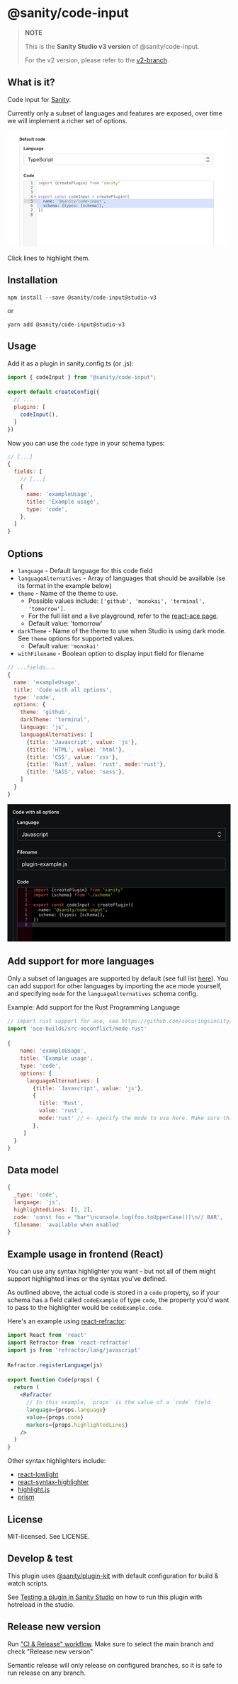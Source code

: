 # @sanity/code-input

> **NOTE**
>
> This is the **Sanity Studio v3 version** of @sanity/code-input.
>
> For the v2 version, please refer to the [v2-branch](https://github.com/sanity-io/sanity/tree/next/packages/%40sanity/code-input).

## What is it?

Code input for [Sanity](https://sanity.io/).

Currently only a subset of languages and features are exposed, over time we will implement a richer set of options.

![Code input](assets/basic-input.png)

Click lines to highlight them.

## Installation

```
npm install --save @sanity/code-input@studio-v3
```

or

```
yarn add @sanity/code-input@studio-v3
```

## Usage

Add it as a plugin in sanity.config.ts (or .js):

```js
import { codeInput } from "@sanity/code-input";

export default createConfig({
  // ...
  plugins: [
    codeInput(),
  ] 
})
```

Now you can use the `code` type in your schema types:

```js
// [...]
{
  fields: [
    // [...]
    {
      name: 'exampleUsage',
      title: 'Example usage',
      type: 'code',
    },
  ]
}
```

## Options

- `language` - Default language for this code field
- `languageAlternatives` - Array of languages that should be available (se its format in the example below)
- `theme` - Name of the theme to use.
  - Possible values include: `['github', 'monokai', 'terminal', 'tomorrow']`.
  - For the full list and a live playground, refer to the [react-ace page](http://securingsincity.github.io/react-ace/).
  - Default value: 'tomorrow'
- `darkTheme` - Name of the theme to use when Studio is using dark mode. See `theme` options for supported values.
  - Default value: `'monokai'`
- `withFilename` - Boolean option to display input field for filename

```js
// ...fields...
{
  name: 'exampleUsage',
  title: 'Code with all options',
  type: 'code',
  options: {
    theme: 'github',
    darkTheme: 'terminal',
    language: 'js',
    languageAlternatives: [
      {title: 'Javascript', value: 'js'},
      {title: 'HTML', value: 'html'},
      {title: 'CSS', value: 'css'},
      {title: 'Rust', value: 'rust', mode:'rust'},
      {title: 'SASS', value: 'sass'},
    ]
  }
}
```

![Code input with all options in dark mode](assets/all-options.png)

## Add support for more languages

Only a subset of languages are supported by default (see full list [here](https://github.com/sanity-io/sanity/blob/current/packages/@sanity/code-input/src/config.ts#L4)). You can add support for other languages by importing the ace mode yourself, and specifying `mode` for the `languageAlternatives` schema config.

Example: Add support for the Rust Programming Language

```js
// import rust support for ace, see https://github.com/securingsincity/react-ace for more details
import 'ace-builds/src-noconflict/mode-rust'

{
    name: 'exampleUsage',
    title: 'Example usage',
    type: 'code',
    options: {
      languageAlternatives: [
        {title: 'Javascript', value: 'js'},
        {
          title: 'Rust',
          value: 'rust',
          mode:'rust' // <- specify the mode to use here. Make sure this mode is also imported from ace-builds (see above)
        },
     ]
  }
}
```

## Data model

```js
{
  _type: 'code',
  language: 'js',
  highlightedLines: [1, 2],
  code: 'const foo = "bar"\nconsole.log(foo.toUpperCase())\n// BAR',
  filename: 'available when enabled'        
}
```

## Example usage in frontend (React)

You can use any syntax highlighter you want - but not all of them might support highlighted lines or the syntax you've defined.

As outlined above, the actual code is stored in a `code` property, so if your schema has a field called `codeExample` of type `code`, the property you'd want to pass to the highlighter would be `codeExample.code`.

Here's an example using [react-refractor](https://github.com/rexxars/react-refractor):

```jsx
import React from 'react'
import Refractor from 'react-refractor'
import js from 'refractor/lang/javascript'

Refractor.registerLanguage(js)

export function Code(props) {
  return (
    <Refractor
      // In this example, `props` is the value of a `code` field
      language={props.language}
      value={props.code}
      markers={props.highlightedLines}
    />
  )
}
```

Other syntax highlighters include:

- [react-lowlight](https://github.com/rexxars/react-lowlight)
- [react-syntax-highlighter](https://github.com/react-syntax-highlighter/react-syntax-highlighter)
- [highlight.js](https://github.com/highlightjs/highlight.js)
- [prism](https://github.com/PrismJS/prism)

## License

MIT-licensed. See LICENSE.

## Develop & test

This plugin uses [@sanity/plugin-kit](https://github.com/sanity-io/plugin-kit)
with default configuration for build & watch scripts.

See [Testing a plugin in Sanity Studio](https://github.com/sanity-io/plugin-kit#testing-a-plugin-in-sanity-studio)
on how to run this plugin with hotreload in the studio.

## Release new version

Run ["CI & Release" workflow](https://github.com/sanity-io/code-input/actions).
Make sure to select the main branch and check "Release new version".

Semantic release will only release on configured branches, so it is safe to run release on any branch.
